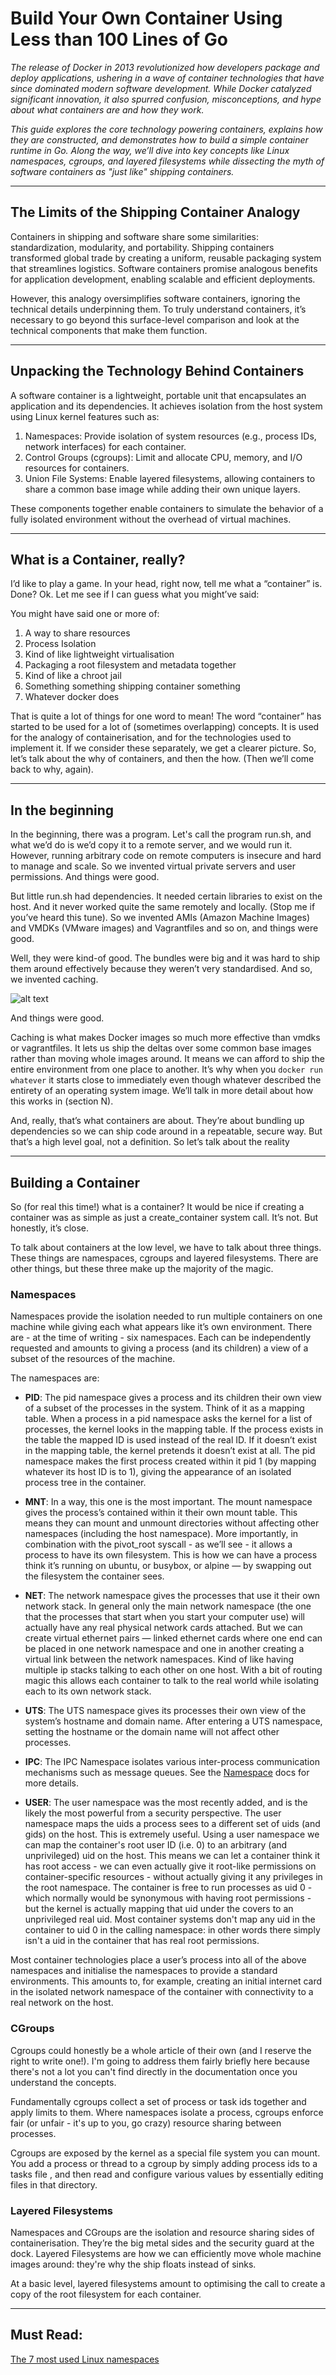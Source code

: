 # Build Your Own Container Using Less than 100 Lines of Go

_The release of Docker in 2013 revolutionized how developers package and deploy
applications, ushering in a wave of container technologies that have since
dominated modern software development. While Docker catalyzed significant
innovation, it also spurred confusion, misconceptions, and hype about what
containers are and how they work._

_This guide explores the core technology powering containers, explains how they
are constructed, and demonstrates how to build a simple container runtime in Go.
Along the way, we’ll dive into key concepts like Linux namespaces, cgroups, and
layered filesystems while dissecting the myth of software containers as "just
like" shipping containers._

---

## The Limits of the Shipping Container Analogy

Containers in shipping and software share some similarities: standardization,
modularity, and portability. Shipping containers transformed global trade by
creating a uniform, reusable packaging system that streamlines logistics.
Software containers promise analogous benefits for application development,
enabling scalable and efficient deployments.

However, this analogy oversimplifies software containers, ignoring the technical
details underpinning them. To truly understand containers, it’s necessary to go
beyond this surface-level comparison and look at the technical components that
make them function.

---

## Unpacking the Technology Behind Containers

A software container is a lightweight, portable unit that encapsulates an
application and its dependencies. It achieves isolation from the host system
using Linux kernel features such as:

1. Namespaces: Provide isolation of system resources (e.g., process IDs, network
   interfaces) for each container.
2. Control Groups (cgroups): Limit and allocate CPU, memory, and I/O resources
   for containers.
3. Union File Systems: Enable layered filesystems, allowing containers to share
   a common base image while adding their own unique layers.

These components together enable containers to simulate the behavior of a fully
isolated environment without the overhead of virtual machines.

---

## What is a Container, really?

I’d like to play a game. In your head, right now, tell me what a “container” is.
Done? Ok. Let me see if I can guess what you might’ve said:

You might have said one or more of:

1. A way to share resources
2. Process Isolation
3. Kind of like lightweight virtualisation
4. Packaging a root filesystem and metadata together
5. Kind of like a chroot jail
6. Something something shipping container something
7. Whatever docker does

That is quite a lot of things for one word to mean! The word “container” has
started to be used for a lot of (sometimes overlapping) concepts. It is used for
the analogy of containerisation, and for the technologies used to implement it.
If we consider these separately, we get a clearer picture. So, let’s talk about
the why of containers, and then the how. (Then we’ll come back to why, again).

---

## In the beginning

In the beginning, there was a program. Let's call the program run.sh, and what
we’d do is we’d copy it to a remote server, and we would run it. However,
running arbitrary code on remote computers is insecure and hard to manage and
scale. So we invented virtual private servers and user permissions. And things
were good.

But little run.sh had dependencies. It needed certain libraries to exist on the
host. And it never worked quite the same remotely and locally. (Stop me if
you’ve heard this tune). So we invented AMIs (Amazon Machine Images) and VMDKs
(VMware images) and Vagrantfiles and so on, and things were good.

Well, they were kind-of good. The bundles were big and it was hard to ship them
around effectively because they weren’t very standardised. And so, we invented
caching.

![alt text](image.png)

And things were good.

Caching is what makes Docker images so much more effective than vmdks or
vagrantfiles. It lets us ship the deltas over some common base images rather
than moving whole images around. It means we can afford to ship the entire
environment from one place to another. It’s why when you `docker run whatever`
it starts close to immediately even though whatever described the entirety of an
operating system image. We’ll talk in more detail about how this works in
(section N).

And, really, that’s what containers are about. They’re about bundling up
dependencies so we can ship code around in a repeatable, secure way. But that’s
a high level goal, not a definition. So let’s talk about the reality

---

## Building a Container

So (for real this time!) what is a container? It would be nice if creating a
container was as simple as just a create_container system call. It’s not. But
honestly, it’s close.

To talk about containers at the low level, we have to talk about three things.
These things are namespaces, cgroups and layered filesystems. There are other
things, but these three make up the majority of the magic.

### Namespaces

Namespaces provide the isolation needed to run multiple containers on one
machine while giving each what appears like it’s own environment. There are -
at the time of writing - six namespaces. Each can be independently requested and
amounts to giving a process (and its children) a view of a subset of the
resources of the machine.

The namespaces are:

- **PID**: The pid namespace gives a process and its children their own view of
  a subset of the processes in the system. Think of it as a mapping table. When
  a process in a pid namespace asks the kernel for a list of processes, the
  kernel looks in the mapping table. If the process exists in the table the
  mapped ID is used instead of the real ID. If it doesn’t exist in the mapping
  table, the kernel pretends it doesn’t exist at all. The pid namespace makes
  the first process created within it pid 1 (by mapping whatever its host ID is
  to 1), giving the appearance of an isolated process tree in the container.

- **MNT**: In a way, this one is the most important. The mount namespace gives
  the process’s contained within it their own mount table. This means they can
  mount and unmount directories without affecting other namespaces (including
  the host namespace). More importantly, in combination with the pivot_root
  syscall - as we’ll see - it allows a process to have its own filesystem. This
  is how we can have a process think it’s running on ubuntu, or busybox, or
  alpine — by swapping out the filesystem the container sees.

- **NET**: The network namespace gives the processes that use it their own
  network stack. In general only the main network namespace (the one that the
  processes that start when you start your computer use) will actually have any
  real physical network cards attached. But we can create virtual ethernet
  pairs — linked ethernet cards where one end can be placed in one network
  namespace and one in another creating a virtual link between the network
  namespaces. Kind of like having multiple ip stacks talking to each other on
  one host. With a bit of routing magic this allows each container to talk to
  the real world while isolating each to its own network stack.

- **UTS**: The UTS namespace gives its processes their own view of the system’s
  hostname and domain name. After entering a UTS namespace, setting the hostname
  or the domain name will not affect other processes.

- **IPC**: The IPC Namespace isolates various inter-process communication
  mechanisms such as message queues. See the
  [Namespace](https://man7.org/linux/man-pages/man7/namespaces.7.html)
  docs for more details.

- **USER**: The user namespace was the most recently added, and is the likely
  the most powerful from a security perspective. The user namespace maps the
  uids a process sees to a different set of uids (and gids) on the host. This is
  extremely useful. Using a user namespace we can map the container's root user
  ID (i.e. 0) to an arbitrary (and unprivileged) uid on the host. This means we
  can let a container think it has root access - we can even actually give it
  root-like permissions on container-specific resources - without actually
  giving it any privileges in the root namespace. The container is free to run
  processes as uid 0 - which normally would be synonymous with having root
  permissions - but the kernel is actually mapping that uid under the covers
  to an unprivileged real uid. Most container systems don't map any uid in the
  container to uid 0 in the calling namespace: in other words there simply isn't
  a uid in the container that has real root permissions.

Most container technologies place a user’s process into all of the above
namespaces and initialise the namespaces to provide a standard environments.
This amounts to, for example, creating an initial internet card in the isolated
network namespace of the container with connectivity to a real network on the
host.

### CGroups

Cgroups could honestly be a whole article of their own (and I reserve the right
to write one!). I'm going to address them fairly briefly here because there's
not a lot you can't find directly in the documentation once you understand the
concepts.

Fundamentally cgroups collect a set of process or task ids together and apply
limits to them. Where namespaces isolate a process, cgroups enforce fair (or
unfair - it's up to you, go crazy) resource sharing between processes.

Cgroups are exposed by the kernel as a special file system you can mount. You
add a process or thread to a cgroup by simply adding process ids to a tasks file
, and then read and configure various values by essentially editing files in
that directory.

### Layered Filesystems

Namespaces and CGroups are the isolation and resource sharing sides of
containerisation. They’re the big metal sides and the security guard at the
dock. Layered Filesystems are how we can efficiently move whole machine images
around: they're why the ship floats instead of sinks.

At a basic level, layered filesystems amount to optimising the call to create a
copy of the root filesystem for each container.

---

## Must Read:

[The 7 most used Linux namespaces](https://www.redhat.com/en/blog/7-linux-namespaces)
